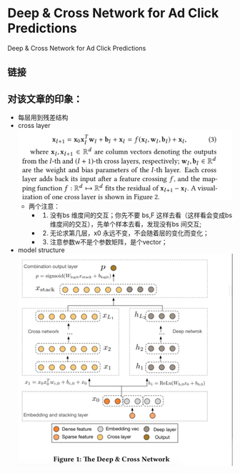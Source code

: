 # Deep & Cross Network for Ad Click Predictions

Deep & Cross Network for Ad Click Predictions
## 链接

## 对该文章的印象：
- 每层用到残差结构 
- cross layer 
![Drag Racing](../pics/deep_cross/deep_cross_1.png)
	- 两个注意：
		- 1. 没有bs 维度间的交互；你先不要 bs,F 这样去看（这样看会变成bs 维度间的交互），先单个样本去看，发现没有bs 间交互;
		- 2. 无论求第几层，x0 永远不变，不会随着层的变化而变化；
		- 3. 注意参数w不是个参数矩阵，是个vector；
- model structure 
![Drag](../pics/deep_cross/deep_cross_2.png)
